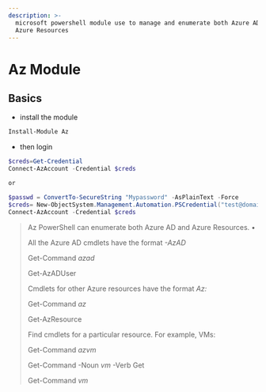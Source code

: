 ```yaml
---
description: >-
  microsoft powershell module use to manage and enumerate both Azure AD and
  Azure Resources
---
```


# Az Module

## Basics

* install the module

```powershell
Install-Module Az
```

* then login

```powershell
$creds=Get-Credential
Connect-AzAccount -Credential $creds

or 

$passwd = ConvertTo-SecureString "Mypassword" -AsPlainText -Force
$creds= New-ObjectSystem.Management.Automation.PSCredential("test@domain.onmicrosoft.com",$passwd)
Connect-AzAccount -Credential $creds 
```



> Az PowerShell can enumerate both Azure AD and Azure Resources. •
>
> All the Azure AD cmdlets have the format _-AzAD_
>
> Get-Command _azad_
>
> Get-AzADUser
>
> Cmdlets for other Azure resources have the format _Az:_
>
> Get-Command _az_
>
> Get-AzResource
>
> Find cmdlets for a particular resource. For example, VMs:
>
> Get-Command _azvm_
>
> Get-Command -Noun _vm_ -Verb Get
>
> Get-Command _vm_
